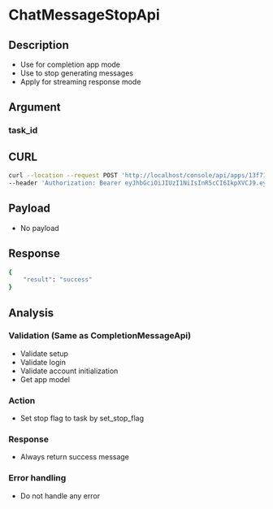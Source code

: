 # ChatMessageStopApi

## Description
- Use for completion app mode
- Use to stop generating messages
- Apply for streaming response mode

## Argument
### task_id

## CURL
```bash
curl --location --request POST 'http://localhost/console/api/apps/13f717a8-aba2-4155-b139-817ca700651f/chat-messages/bb45861d-c453-4bca-ac22-09e9147bac57/stop' \
--header 'Authorization: Bearer eyJhbGciOiJIUzI1NiIsInR5cCI6IkpXVCJ9.eyJ1c2VyX2lkIjoiMDYxYTBkNTgtN2NhYy00MmUxLWI2ZWUtMGNkZjRiZWE4YTM2IiwiZXhwIjoxNzQwODMyODg4LCJpc3MiOiJTRUxGX0hPU1RFRCIsInN1YiI6IkNvbnNvbGUgQVBJIFBhc3Nwb3J0In0.PyN2nZWUEPeRcNs9h7PdTxnkvdUHHuU7gJ8WW2Ko6cU'
```

## Payload
- No payload

## Response
```bash
{
    "result": "success"
}
```

## Analysis
### Validation (Same as CompletionMessageApi)
- Validate setup
- Validate login
- Validate account initialization
- Get app model
### Action
- Set stop flag to task by set_stop_flag
### Response
- Always return success message
### Error handling
- Do not handle any error
